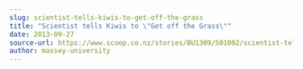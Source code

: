 ```yaml
---
slug: scientist-tells-kiwis-to-get-off-the-grass
title: "Scientist tells Kiwis to \"Get off the Grass\""
date: 2013-09-27
source-url: https://www.scoop.co.nz/stories/BU1309/S01002/scientist-tells-kiwis-to-get-off-the-grass.htm
author: massey-university
---
```

